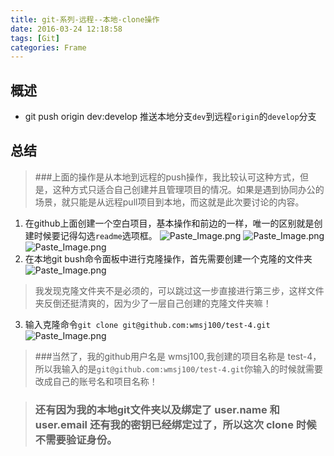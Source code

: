 ```yaml
---
title: git-系列-远程--本地-clone操作
date: 2016-03-24 12:18:58
tags: [Git]
categories: Frame
---
```


## 概述
- git push origin dev:develop 推送本地分支`dev`到远程`origin`的`develop`分支

## 总结
> ###上面的操作是从本地到远程的push操作，我比较认可这种方式，但是，这种方式只适合自己创建并且管理项目的情况。如果是遇到协同办公的场景，就只能是从远程pull项目到本地，而这就是此次要讨论的内容。
<!-- more -->
1. 在github上面创建一个空白项目，基本操作和前边的一样，唯一的区别就是创建时候要记得勾选`readme`选项框。
![Paste_Image.png](http://upload-images.jianshu.io/upload_images/1606281-206ff21eeefefec2.png?imageMogr2/auto-orient/strip%7CimageView2/2/w/1240)
![Paste_Image.png](http://upload-images.jianshu.io/upload_images/1606281-40e36365b2dd0aa7.png?imageMogr2/auto-orient/strip%7CimageView2/2/w/1240)
![Paste_Image.png](http://upload-images.jianshu.io/upload_images/1606281-fb96d4aee4a20aec.png?imageMogr2/auto-orient/strip%7CimageView2/2/w/1240)
2. 在本地git bush命令面板中进行克隆操作，首先需要创建一个克隆的文件夹
![Paste_Image.png](http://upload-images.jianshu.io/upload_images/1606281-8f9ea9d59bbb7e15.png?imageMogr2/auto-orient/strip%7CimageView2/2/w/1240)
> 我发现克隆文件夹不是必须的，可以跳过这一步直接进行第三步，这样文件夹反倒还挺清爽的，因为少了一层自己创建的克隆文件夹嘛！
3. 输入克隆命令`git clone git@github.com:wmsj100/test-4.git`
![Paste_Image.png](http://upload-images.jianshu.io/upload_images/1606281-2b647e650ba19b1a.png?imageMogr2/auto-orient/strip%7CimageView2/2/w/1240)
> ###当然了，我的github用户名是 wmsj100,我创建的项目名称是 test-4，所以我输入的是`git@github.com:wmsj100/test-4.git`你输入的时候就需要改成自己的账号名和项目名称！

> ### 还有因为我的本地git文件夹以及绑定了 user.name 和 user.email 还有我的密钥已经绑定过了，所以这次 clone 时候不需要验证身份。
